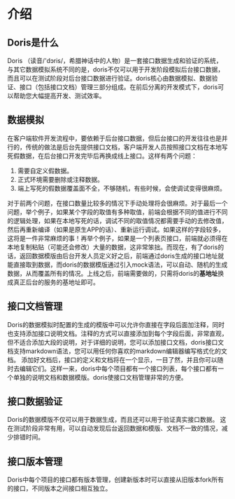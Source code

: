 # 介绍

## Doris是什么

Doris （读音/'dɔris/，希腊神话中的人物）是一套接口数据生成和验证的系统，与其它数据模拟系统不同的是，doris不仅可以用于开发阶段模拟后台接口数据，而且可以在测试阶段对后台接口数据进行验证。doris核心由数据模拟、数据验证、接口（包括接口文档）管理三部分组成。在前后分离的开发模式下，doris可以帮助您大幅提高开发、测试效率。

## 数据模拟

在客户端软件开发流程中，要依赖于后台接口数据，但后台接口的开发往往也是并行的，传统的做法是后台先提供接口文档，客户端开发人员按照接口文档在本地写死假数据，在后台接口开发完毕后再换成线上接口。这样有两个问题：

1. 需要自定义假数据。
2. 正式环境需要删除或注释数据。
3. 端上写死的假数据覆盖面不全，不够随机，有些时候，会使调试变得很麻烦。

对于前两个问题，在接口数量比较多的情况下手动处理将会很麻烦。对于最后一个问题，举个例子，如果某个字段的取值有多种取值，前端会根据不同的值进行不同的逻辑处理，如果在本地写死的话，调试不同的取值情况都需要手动的去修改值，然后再重新编译（如果是原生APP的话）、重新运行调试。如果这样的字段较多，这将是一件非常麻烦的事！再举个例子，如果是一个列表页接口，前端就必须得在本地复制粘贴（可能还会修改）大量的数据，这非常笨拙。而现在，有了doris的话，返回数据模版由后台开发人员定义好之后，前端通过doris生成的接口地址就能直接取到数据，而doris的数据模版通过引入mock语法，可以自动、随机的生成数据，从而覆盖所有的情况。上线之后，前端需要做的，只需将doris的**基地址**换成真正后台的服务的基地址即可。

## 接口文档管理

Doris的数据模拟时配置的生成的模版中可以允许你直接在字段后面加注释，同时也支持添加接口说明文档。注释的方式可以直接添加到每个字段后面，非常直观，但不适合添加大段的说明，对于详细的说明，您可以添加接口文档，doris接口文档支持markdown语法，您可以用任何你喜欢的markdown编辑器编写格式化的文档。 添加好文档后，接口的定义和文档将在一个显示，一目了然，并且你可以随时去编辑它们。这样一来，doris中每个项目都有一个接口列表，每个接口都有一个单独的说明文档和数据模版。doris使接口文档管理非常的方便。

## 接口数据验证

Doris的数据模版不仅可以用于数据生成，而且还可以用于验证真实接口数据。 这在测试阶段非常有用，可以自动发现后台返回数据和模版、文档不一致的情况，减少排错时间。

## 接口版本管理

Doris中每个项目的接口都有版本管理，创建新版本时可以直接从旧版本fork所有的接口，不同版本之间接口相互独立。




